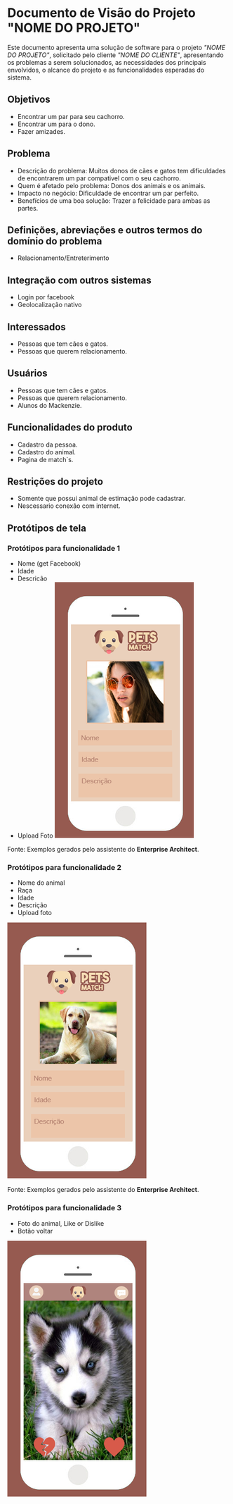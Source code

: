 # Documento de Visão do Projeto "NOME DO PROJETO"

Este documento apresenta uma solução de software para o projeto *"NOME DO PROJETO"*, solicitado pelo cliente *"NOME DO CLIENTE"*, 
apresentando os problemas a serem solucionados, as necessidades dos principais envolvidos, o alcance do projeto e as funcionalidades 
esperadas do sistema.

## Objetivos

* Encontrar um par para seu cachorro.
* Encontrar um para o dono.
* Fazer amizades.

## Problema

* Descrição do problema: Muitos donos de cães e gatos tem dificuldades de encontrarem um par compativel com o seu cachorro.
* Quem é afetado pelo problema: Donos dos animais e os animais.
* Impacto no negócio: Dificuldade de encontrar um par perfeito.
* Benefícios de uma boa solução: Trazer a felicidade para ambas as partes.

## Definições, abreviações e outros termos do domínio do problema

* Relacionamento/Entreterimento 

## Integração com outros sistemas

* Login por facebook
* Geolocalização nativo
 
## Interessados

* Pessoas que tem cães e gatos.
* Pessoas que querem relacionamento.

## Usuários

* Pessoas que tem cães e gatos.
* Pessoas que querem relacionamento.
* Alunos do Mackenzie.

## Funcionalidades do produto

* Cadastro da pessoa.
* Cadastro do animal.
* Pagina de match`s.

## Restrições do projeto

* Somente que possui animal de estimação pode cadastrar.
* Nescessario conexão com internet.

## Protótipos de tela

### Protótipos para funcionalidade 1
- Nome (get Facebook)
- Idade
- Descricão
- Upload Foto
![](pessoa.png)

Fonte: Exemplos gerados pelo assistente do **Enterprise Architect**.

### Protótipos para funcionalidade 2
- Nome do animal
- Raça
- Idade
- Descrição
- Upload foto

![](dog.png)

Fonte: Exemplos gerados pelo assistente do **Enterprise Architect**.

### Protótipos para funcionalidade 3
- Foto do animal, Like or Dislike
- Botão voltar

![](match.png)